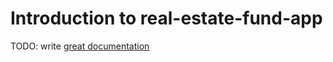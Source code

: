 # Introduction to real-estate-fund-app

TODO: write [great documentation](http://jacobian.org/writing/what-to-write/)
